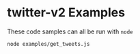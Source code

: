 # twitter-v2 Examples

These code samples can all be run with `node`

```sh
node examples/get_tweets.js
```
